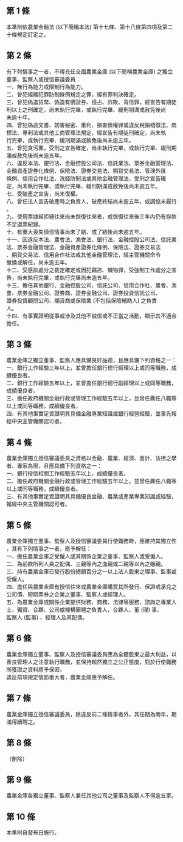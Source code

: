 第 1 條
-------
本準則依農業金融法 (以下簡稱本法) 第十七條、第十八條第四項及第二  
十條規定訂定之。

第 2 條
-------
有下列情事之一者，不得充任全國農業金庫 (以下簡稱農業金庫) 之獨立  
董事、監察人或授信審議委員：  
一、無行為能力或限制行為能力。  
二、曾犯組織犯罪防制條例規定之罪，經有罪判決確定。  
三、曾犯偽造貨幣、偽造有價證券、侵占、詐欺、背信罪，經宣告有期徒  
    刑以上之刑確定，尚未執行完畢，或執行完畢、緩刑期滿或赦免後尚  
    未逾十年。  
四、曾犯偽造文書、妨害秘密、重利、損害債權罪或違反稅捐稽徵法、商  
    標法、專利法或其他工商管理法規定，經宣告有期徒刑確定，尚未執  
    行完畢，或執行完畢、緩刑期滿或赦免後尚未逾五年。  
五、曾犯貪污罪，受刑之宣告確定，尚未執行完畢，或執行完畢、緩刑期  
    滿或赦免後尚未逾五年。  
六、違反本法、銀行法、金融控股公司法、信託業法、票券金融管理法、  
    金融資產證券化條例、保險法、證券交易法、期貨交易法、管理外匯  
    條例、信用合作社法、洗錢防制法或其他金融管理法，受刑之宣告確  
    定，尚未執行完畢，或執行完畢、緩刑期滿或赦免後尚未逾五年。  
七、受破產之宣告，尚未復權。  
八、曾任法人宣告破產時之負責人，破產終結尚未逾五年，或調協未履行  
    。  
九、使用票據經拒絕往來尚未恢復往來者，或恢復往來後三年內仍有存款  
    不足退票紀錄。  
十、有重大喪失債信情事尚未了結、或了結後尚未逾五年。  
十一、因違反本法、農會法、漁會法、銀行法、金融控股公司法、信託業  
      法、票券金融管理法、金融資產證券化條例、保險法、證券交易法  
      、期貨交易法、信用合作社法或其他金融管理法，經主管機關命令  
      撤換或解任，尚未逾五年。  
十二、受感訓處分之裁定確定或因犯竊盜、贓物罪，受強制工作處分之宣  
      告，尚未執行完畢，或執行完畢尚未逾五年。  
十三、擔任其他銀行、金融控股公司、信託公司、信用合作社、農會、漁  
      會、票券金融公司、證券商、證券金融公司、證券投資信託公司、  
      證券投資顧問公司、期貨商或保險業 (不包括保險輔助人) 之負責  
      人。  
十四、有事實證明從事或涉及其他不誠信或不正當之活動，顯示其不適合  
      擔任。

第 3 條
-------
農業金庫之獨立董事、監察人應具備良好品德，且應具備下列資格之一：  
一、銀行工作經驗三年以上，並曾擔任銀行總行經理以上或同等職務，成  
    績優良者。  
二、銀行工作經驗五年以上，並曾擔任銀行總行副經理以上或同等職務，  
    成績優良者。  
三、擔任政府機關金融行政或管理工作經驗五年以上，並曾任薦任八職等  
    以上或同等職務，成績優良者。  
四、有其他事實足資證明其具備金融專業知識或銀行經營經驗，並事先報  
    經中央主管機關認可者。

第 4 條
-------
農業金庫獨立授信審議委員之資格以金融、農業、經濟、會計、法律之學  
者、專家為限，且應具備下列資格之一：  
一、銀行授信相關工作經驗五年以上，成績優良者。  
二、擔任政府機關金融行政或管理工作經驗五年以上，並曾任薦任八職等  
    以上或同等職務，成績優良者。  
三、有其他事實足資證明其具備優良金融、農業或產業專業知識或經驗，  
    報經中央主管機關認可者。

第 5 條
-------
農業金庫獨立董事、監察人及授信審議委員行使職務時，應維持其獨立性  
，其有下列情事之一者，應予解任：  
一、擔任農業金庫之受僱人或其關係企業之董事、監察人或受僱人。  
二、為前款所列人員之配偶、三親等內之血親或二親等以內之姻親。  
三、持有農業金庫已發行股份總額百分之一以上法人股東之理事、監事或  
    受僱人。  
四、擔任與農業金庫有授信往來或農業金庫購買其所發行、保證或承兌之  
    公司債、短期票券之企業之董事、監察人或經理人。  
五、為農業金庫或關係企業提供財務、商務、法律等服務、諮詢之專業人  
    士、獨資、合夥、公司或機構團體之負責人、合夥人、董 (理) 事、  
    監察人 (監事) 、經理人及其配偶。

第 6 條
-------
農業金庫獨立董事、監察人及授信審議委員應為全體股東之最大利益，以  
善良管理人之注意執行職務，並保持超然獨立之公正態度，對於行使職務  
所獲取之資料應予保密。  
違反前項規定情節重大者，農業金庫應予解任。

第 7 條
-------
農業金庫獨立授信審議委員，除違反前二條情事者外，其任期為兩年，期  
滿得續聘之。

第 8 條
-------
（刪除）

第 9 條
-------
農業金庫各獨立董事、監察人兼任其他公司之董事及監察人不得逾五家。

第 10 條
--------
本準則自發布日施行。

